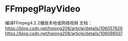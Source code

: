 # FFmpegPlayVideo
编译FFmpeg4.2.2播放本地或网络视频
文档：   
https://blog.csdn.net/hqiong208/article/details/106057826   
https://blog.csdn.net/hqiong208/article/details/106098507
